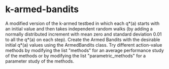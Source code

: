 # k-armed-bandits

A modified version of the k-armed testbed in which each q*(a) starts with an initial value and then takes
independent random walks (by adding a normally distributed increment with mean
zero and standard deviation 0.01 to all the q*(a) on each step). 
Create the Armed Bandits with the desirable initial q*(a) values using the ArmedBandits class.
Try different action-value methods by modifying the list "methods" for an average performance study of the methods or by modifying the list "parametric_methods" for a parameter study of the methods.



